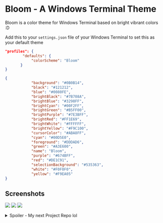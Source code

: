 # Bloom - A Windows Terminal Theme
Bloom is a color theme for Windows Terminal based on bright vibrant colors :D

Add this to your `settings.json` file of your Windows Terminal to set this as your default theme
```json
"profiles": {
        "defaults": {
            "colorScheme": "Bloom"
       }
}
```

```json
{
            "background": "#0B0B14",
            "black": "#121212",
            "blue": "#0080FE",
            "brightBlack": "#7B708A",
            "brightBlue": "#3298FF",
            "brightCyan": "#00F2FF",
            "brightGreen": "#B5FF00",
            "brightPurple": "#7E3BFF",
            "brightRed": "#FF1E69",
            "brightWhite": "#FFFFFF",
            "brightYellow": "#F9C100",
            "cursorColor": "#ABA8FF",
            "cyan": "#00D5E0",
            "foreground": "#DDDAD6",
            "green": "#A3E600",
            "name": "Bloom",
            "purple": "#674BFF",
            "red": "#DE1C91",
            "selectionBackground": "#535363",
            "white": "#F0F0F0",
            "yellow": "#F9EA05"
}
```
## Screenshots

![](https://i2.paste.pics/FQQ58.png)
![](https://i2.paste.pics/FQQ6B.png)
![](https://i2.paste.pics/FQSSS.png)
<details>
  <summary>Spoiler - My next Project Repo lol</summary>
  
![](https://i2.paste.pics/FQQ89.png)
    
</details>
